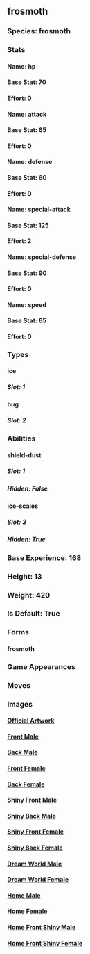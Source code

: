 ## frosmoth
### Species: frosmoth
### Stats
#### Name: hp
#### Base Stat: 70
#### Effort: 0
#### Name: attack
#### Base Stat: 65
#### Effort: 0
#### Name: defense
#### Base Stat: 60
#### Effort: 0
#### Name: special-attack
#### Base Stat: 125
#### Effort: 2
#### Name: special-defense
#### Base Stat: 90
#### Effort: 0
#### Name: speed
#### Base Stat: 65
#### Effort: 0
### Types
#### ice
##### Slot: 1
#### bug
##### Slot: 2
### Abilities
#### shield-dust
##### Slot: 1
##### Hidden: False
#### ice-scales
##### Slot: 3
##### Hidden: True
### Base Experience: 168
### Height: 13
### Weight: 420
### Is Default: True
### Forms
#### frosmoth
### Game Appearances
### Moves
### Images
#### [Official Artwork](https://raw.githubusercontent.com/PokeAPI/sprites/master/sprites/pokemon/other/official-artwork/873.png)
#### [Front Male](https://raw.githubusercontent.com/PokeAPI/sprites/master/sprites/pokemon/873.png)
#### [Back Male](https://raw.githubusercontent.com/PokeAPI/sprites/master/sprites/pokemon/back/873.png)
#### [Front Female](None)
#### [Back Female](None)
#### [Shiny Front Male](https://raw.githubusercontent.com/PokeAPI/sprites/master/sprites/pokemon/shiny/873.png)
#### [Shiny Back Male](https://raw.githubusercontent.com/PokeAPI/sprites/master/sprites/pokemon/back/873.png)
#### [Shiny Front Female](None)
#### [Shiny Back Female](None)
#### [Dream World Male](None)
#### [Dream World Female](None)
#### [Home Male](https://raw.githubusercontent.com/PokeAPI/sprites/master/sprites/pokemon/other/home/873.png)
#### [Home Female](None)
#### [Home Front Shiny Male](https://raw.githubusercontent.com/PokeAPI/sprites/master/sprites/pokemon/other/home/shiny/873.png)
#### [Home Front Shiny Female](None)